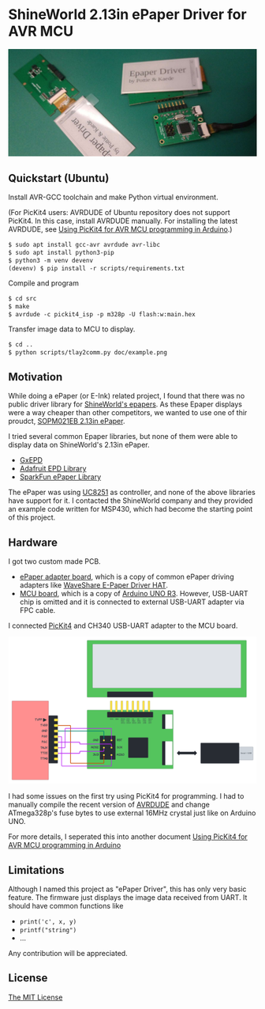# ShineWorld 2.13in ePaper Driver for AVR MCU

![ePaper with TagRyte Boards](doc/tagryte-hardware.png)

## Quickstart (Ubuntu)

Install AVR-GCC toolchain and make Python virtual environment.

(For PicKit4 users: AVRDUDE of Ubuntu repository does not support PicKit4. In this case, install AVRDUDE manually. For installing the latest AVRDUDE, see [Using PicKit4 for AVR MCU programming in Arduino](doc/pickit4-arduino-avr.md).)

```
$ sudo apt install gcc-avr avrdude avr-libc
$ sudo apt install python3-pip
$ python3 -m venv devenv
(devenv) $ pip install -r scripts/requirements.txt
```

Compile and program

```
$ cd src
$ make
$ avrdude -c pickit4_isp -p m328p -U flash:w:main.hex
```

Transfer image data to MCU to display.

```
$ cd ..
$ python scripts/tlay2comm.py doc/example.png
```

## Motivation

While doing a ePaper (or E-Ink) related project, I found that there was no public driver library for [ShineWorld's epapers](https://shineworld.en.alibaba.com/productgrouplist-806500286/EPD.html).
As these Epaper displays were a way cheaper than other competitors, we wanted to use one of thir proudct, [SOPM021EB 2.13in ePaper](doc/datasheet-epd-sopm021eb.pdf).

I tried several common Epaper libraries, but none of them were able to display data on ShineWorld's 2.13in ePaper.
* [GxEPD](https://github.com/ZinggJM/GxEPD)
* [Adafruit EPD Library](https://github.com/adafruit/Adafruit_EPD)
* [SparkFun ePaper Library](https://github.com/sparkfun/SparkFun_ePaper_Arduino_Library)

The ePaper was using [UC8251](doc/datasheet-uc8251.pdf) as controller, and none of the above libraries have support for it.
I contacted the ShineWorld company and they provided an example code written for MSP430, which  had become the starting point of this project.


## Hardware

I got two custom made PCB.
* [ePaper adapter board](doc/sch-epaper-board.pdf), which is a copy of common ePaper driving adapters like [WaveShare E-Paper Driver HAT](https://www.waveshare.com/wiki/E-Paper_Driver_HAT).
* [MCU board](doc/sch-mcu-board.pdf), which is a copy of [Arduino UNO R3](doc/arduino-uno-r3.pdf). However, USB-UART chip is omitted and it is connected to external USB-UART adapter via FPC cable.

I connected [PicKit4](https://www.microchip.com/pickit4) and CH340 USB-UART adapter to the MCU board.

![Development Hardware Setup](./doc/tagryte-pickit4-connection.png)

I had some issues on the first try using PicKit4 for programming.
I had to manually compile the recent version of [AVRDUDE](https://github.com/avrdudes/avrdude) and change ATmega328p's fuse bytes to use external 16MHz crystal just like on Arduino UNO.

For more details, I seperated this into another document [Using PicKit4 for AVR MCU programming in Arduino](doc/pickit4-arduino-avr.md)


## Limitations

Although I named this project as "ePaper Driver", this has only very basic feature.
The firmware just displays the image data received from UART.
It should have common functions like

* `print('c', x, y)`
* `printf("string")`
* ...

Any contribution will be appreciated.


## License

[The MIT License](https://opensource.org/licenses/MIT)
